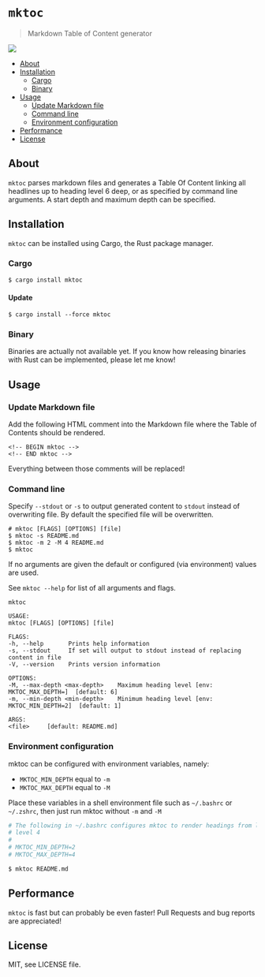 # `mktoc`
> Markdown Table of Content generator

![](https://github.com/kevingimbel/mktoc/workflows/Clippy%20check/badge.svg)

<!-- BEGIN mktoc -->
- [About](#about)
- [Installation](#installation)
  - [Cargo](#cargo)
  - [Binary](#binary)
- [Usage](#usage)
  - [Update Markdown file](#update-markdown-file)
  - [Command line](#command-line)
  - [Environment configuration](#environment-configuration)
- [Performance](#performance)
- [License](#license)
<!-- END mktoc -->

## About

`mktoc` parses markdown files and generates a Table Of Content linking all headlines up to heading level 6 deep, or as specified by command line arguments. A start depth and maximum depth can be specified.

## Installation

`mktoc` can be installed using Cargo, the Rust package manager.

### Cargo

```sh
$ cargo install mktoc
```
#### Update

```
$ cargo install --force mktoc
```

### Binary

Binaries are actually not available yet. If you know how releasing binaries with Rust can be implemented, please let me know!

## Usage

### Update Markdown file

Add the following HTML comment into the Markdown file where the Table of Contents should be rendered.

```
<!-- BEGIN mktoc -->
<!-- END mktoc -->
```

Everything between those comments will be replaced!

### Command line

Specify `--stdout` or `-s` to output generated content to `stdout` instead of overwriting file. By default the specified file will be overwritten.

```
# mktoc [FLAGS] [OPTIONS] [file] 
$ mktoc -s README.md
$ mktoc -m 2 -M 4 README.md
$ mktoc
```
If no arguments are given the default or configured (via environment) values are
used. 

See `mktoc --help` for list of all arguments and flags.

```
mktoc

USAGE:
mktoc [FLAGS] [OPTIONS] [file]

FLAGS:
-h, --help       Prints help information
-s, --stdout     If set will output to stdout instead of replacing content in file
-V, --version    Prints version information

OPTIONS:
-M, --max-depth <max-depth>    Maximum heading level [env: MKTOC_MAX_DEPTH=]  [default: 6]
-m, --min-depth <min-depth>    Minimum heading level [env: MKTOC_MIN_DEPTH=2]  [default: 1]

ARGS:
<file>     [default: README.md]
```

### Environment configuration

mktoc can be configured with environment variables, namely:

- `MKTOC_MIN_DEPTH` equal to `-m`
- `MKTOC_MAX_DEPTH` equal to `-M`

Place these variables in a shell environment file such as `~/.bashrc` or
`~/.zshrc`, then just run mktoc without `-m` and `-M`

```sh
# The following in ~/.bashrc configures mktoc to render headings from level 2 to
# level 4
# 
# MKTOC_MIN_DEPTH=2
# MKTOC_MAX_DEPTH=4

$ mktoc README.md
```

## Performance

`mktoc` is fast but can probably be even faster! Pull Requests and bug reports are appreciated!

## License

MIT, see LICENSE file.
